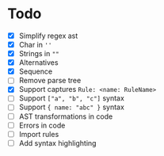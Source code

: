 # Todo
* [x] Simplify regex ast
* [x] Char in `''`
* [x] Strings in `""`
* [x] Alternatives
* [x] Sequence
* [ ] Remove parse tree
* [x] Support captures `Rule: <name: RuleName>`
* [ ] Support `["a", "b", "c"]` syntax
* [ ] Support `{ name: "abc" }` syntax
* [ ] AST transformations in code
* [ ] Errors in code
* [ ] Import rules
* [ ] Add syntax highlighting